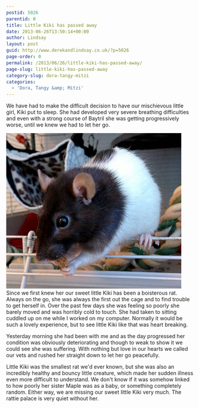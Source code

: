 ```yaml
---
postid: 5026
parentid: 0
title: Little Kiki has passed away
date: 2013-06-26T13:50:14+00:00
author: Lindsay
layout: post
guid: http://www.derekandlindsay.co.uk/?p=5026
page-order: 0
permalink: /2013/06/26/little-kiki-has-passed-away/
page-slug: little-kiki-has-passed-away
category-slug: dora-tangy-mitzi
categories:
  - 'Dora, Tangy &amp; Mitzi'
---
```

We have had to make the difficult decision to have our mischievous little girl, Kiki put to sleep. She had developed very severe breathing difficulties and even with a strong course of Baytril she was getting progressively worse, until we knew we had to let her go.

<img src="/wp-content/uploads/2013/06/post_0858.jpg" alt="Our sweet little rat, Kiki, eating a bran flake on her cage doorway" title="Our sweet little rat, Kiki, eating a bran flake on her cage doorway" width="470" height="417" class="alignright size-full wp-image-10032" /> Since we first knew her our sweet little Kiki has been a boisterous rat. Always on the go, she was always the first out the cage and to find trouble to get herself in. Over the past few days she was feeling so poorly she barely moved and was horribly cold to touch. She had taken to sitting cuddled up on me while I worked on my computer. Normally it would be such a lovely experience, but to see little Kiki like that was heart breaking.

Yesterday morning she had been with me and as the day progressed her condition was obviously deteriorating and though to weak to show it we could see she was suffering. With nothing but love in our hearts we called our vets and rushed her straight down to let her go peacefully.

Little Kiki was the smallest rat we'd ever known, but she was also an incredibly healthy and bouncy little creature, which made her sudden illness even more difficult to understand. We don't know if it was somehow linked to how poorly her sister Maple was as a baby, or something completely random. Either way, we are missing our sweet little Kiki very much. The rattie palace is very quiet without her.